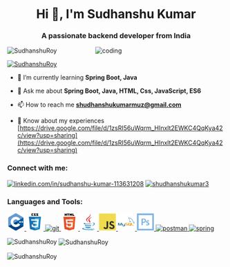<h1 align="center">Hi 👋, I'm Sudhanshu Kumar</h1>
<h3 align="center">A passionate backend developer from India</h3>
<img align="right" alt="coding" width="300px" src="https://camo.githubusercontent.com/ce3a4e7a6ec90f401d6dfd4865da0cc60f0647ee1dec12eb62550e489346f825/68747470733a2f2f7777772e636f6465636f726e6572732e636f6d2f77702d636f6e74656e742f75706c6f6164732f323031382f30352f73656e696f722d66726f6e742d656e642d646576656c6f7065722d6f70656e696e67732d312e676966">

<p align="left"> <img src="https://komarev.com/ghpvc/?username=SudhanshuRoy&label=Profile%20views&color=0e75b6&style=flat" alt="SudhanshuRoy" /> </p>

<p align="left"> <a href="https://github.com/ryo-ma/github-profile-trophy"><img src="https://github-profile-trophy.vercel.app/?username=SudhanshuRoy" alt="SudhanshuRoy" /></a> </p>

- 🌱 I’m currently learning **Spring Boot, Java**

- 💬 Ask me about **Spring Boot, Java, HTML, Css, JavaScript, ES6**

- 📫 How to reach me **shudhanshukumarmuz@gmail.com**

- 📄 Know about my experiences [https://drive.google.com/file/d/1zsRI56uWqrm_HInxlt2EWKC4QqKya42c/view?usp=sharing](https://drive.google.com/file/d/1zsRI56uWqrm_HInxlt2EWKC4QqKya42c/view?usp=sharing)

<h3 align="left">Connect with me:</h3>
<p align="left">
<a href="https://linkedin.com/in/linkedin.com/in/sudhanshu-kumar-113631208" target="blank"><img align="center" src="https://raw.githubusercontent.com/rahuldkjain/github-profile-readme-generator/master/src/images/icons/Social/linked-in-alt.svg" alt="linkedin.com/in/sudhanshu-kumar-113631208" height="30" width="40" /></a>
<a href="https://www.hackerrank.com/shudhanshukumar3" target="blank"><img align="center" src="https://raw.githubusercontent.com/rahuldkjain/github-profile-readme-generator/master/src/images/icons/Social/hackerrank.svg" alt="shudhanshukumar3" height="30" width="40" /></a>
</p>

<h3 align="left">Languages and Tools:</h3>
<p align="left"> <a href="https://www.w3schools.com/cpp/" target="_blank" rel="noreferrer"> <img src="https://raw.githubusercontent.com/devicons/devicon/master/icons/cplusplus/cplusplus-original.svg" alt="cplusplus" width="40" height="40"/> </a> <a href="https://www.w3schools.com/css/" target="_blank" rel="noreferrer"> <img src="https://raw.githubusercontent.com/devicons/devicon/master/icons/css3/css3-original-wordmark.svg" alt="css3" width="40" height="40"/> </a> <a href="https://git-scm.com/" target="_blank" rel="noreferrer"> <img src="https://www.vectorlogo.zone/logos/git-scm/git-scm-icon.svg" alt="git" width="40" height="40"/> </a> <a href="https://www.w3.org/html/" target="_blank" rel="noreferrer"> <img src="https://raw.githubusercontent.com/devicons/devicon/master/icons/html5/html5-original-wordmark.svg" alt="html5" width="40" height="40"/> </a> <a href="https://www.java.com" target="_blank" rel="noreferrer"> <img src="https://raw.githubusercontent.com/devicons/devicon/master/icons/java/java-original.svg" alt="java" width="40" height="40"/> </a> <a href="https://developer.mozilla.org/en-US/docs/Web/JavaScript" target="_blank" rel="noreferrer"> <img src="https://raw.githubusercontent.com/devicons/devicon/master/icons/javascript/javascript-original.svg" alt="javascript" width="40" height="40"/> </a> <a href="https://www.mysql.com/" target="_blank" rel="noreferrer"> <img src="https://raw.githubusercontent.com/devicons/devicon/master/icons/mysql/mysql-original-wordmark.svg" alt="mysql" width="40" height="40"/> </a> <a href="https://www.photoshop.com/en" target="_blank" rel="noreferrer"> <img src="https://raw.githubusercontent.com/devicons/devicon/master/icons/photoshop/photoshop-line.svg" alt="photoshop" width="40" height="40"/> </a> <a href="https://postman.com" target="_blank" rel="noreferrer"> <img src="https://www.vectorlogo.zone/logos/getpostman/getpostman-icon.svg" alt="postman" width="40" height="40"/> </a> <a href="https://spring.io/" target="_blank" rel="noreferrer"> <img src="https://www.vectorlogo.zone/logos/springio/springio-icon.svg" alt="spring" width="40" height="40"/> </a> </p>

<p><img align="left" src="https://github-readme-stats.vercel.app/api/top-langs?username=SudhanshuRoy&show_icons=true&locale=en&layout=compact" alt="SudhanshuRoy" /></p>

<p>&nbsp;<img align="center" src="https://github-readme-stats.vercel.app/api?username=SudhanshuRoy&show_icons=true&locale=en" alt="SudhanshuRoy" /></p>

<p><img align="center" src="https://github-readme-streak-stats.herokuapp.com/?user=SudhanshuRoy&" alt="SudhanshuRoy" /></p>
